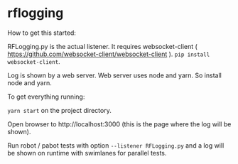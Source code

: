# rflogging

How to get this started:

RFLogging.py is the actual listener. It requires websocket-client ( https://github.com/websocket-client/websocket-client ). `pip install websocket-client`.

Log is shown by a web server. Web server uses node and yarn. So install node and yarn.

To get everything running:

`yarn start` on the project directory.

Open browser to http://localhost:3000 (this is the page where the log will be shown).

Run robot / pabot tests with option `--listener RFLogging.py` and a log will be shown on runtime with swimlanes for parallel tests.
